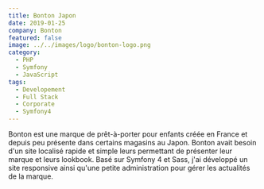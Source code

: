 ```yaml
---
title: Bonton Japon
date: 2019-01-25
company: Bonton
featured: false
image: ../../images/logo/bonton-logo.png
category:
  - PHP
  - Symfony
  - JavaScript
tags:
  - Developement
  - Full Stack
  - Corporate
  - Symfony4
---
```


Bonton est une marque de prêt-à-porter pour enfants créée en France et depuis peu présente dans certains magasins au Japon. Bonton avait besoin d'un site localisé rapide et simple leurs permettant de présenter leur marque et leurs lookbook. Basé sur Symfony 4 et Sass, j'ai développé un site responsive ainsi qu'une petite administration pour gérer les actualités de la marque.
